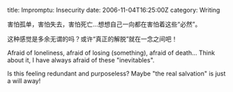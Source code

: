 title: Impromptu: Insecurity
date: 2006-11-04T16:25:00Z
category: Writing

害怕孤单，害怕失去，害怕死亡…想想自己一向都在害怕着这些“必然”。

这种感觉是多余无谓的吗？或许“真正的解脱”就在一念之间吧！

Afraid of loneliness, afraid of losing (something), afraid of death… Think about it, I have always afraid of these "inevitables".

Is this feeling redundant and purposeless? Maybe "the real salvation" is just a will away!
